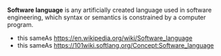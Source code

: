 **Software language** is any artificially created language used in software engineering, which syntax or semantics is constrained by a computer program.

* this sameAs https://en.wikipedia.org/wiki/Software_language
* this sameAs https://101wiki.softlang.org/Concept:Software_language
